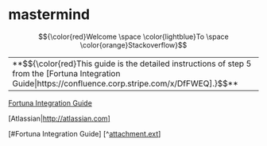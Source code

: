 # mastermind

$${\color{red}Welcome \space \color{lightblue}To \space \color{orange}Stackoverflow}$$

<table><tr><td>**$${\color{red}This guide is the detailed instructions of step 5 from the [Fortuna Integration Guide|https://confluence.corp.stripe.com/x/DfFWEQ].}$$**</td></tr></table>


[Fortuna Integration Guide](https://confluence.corp.stripe.com/x/DfFWEQ)

[Atlassian|http://atlassian.com]


[#Fortuna Integration Guide]
[^[attachment.ext](https://confluence.corp.stripe.com/x/DfFWEQ)]
